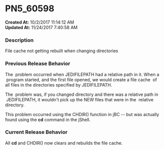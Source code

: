 # PN5_60598

**Created At:** 10/2/2017 11:14:12 AM  
**Updated At:** 11/24/2017 7:40:58 AM  


### Description

File cache not getting rebuilt when changing directories



### Previous Release Behavior

The  problem occurred when JEDIFILEPATH had a relative path in it. When a  program started, and the first file opened, we would create a file cache  of all files in the directories specified by JEDIFILEPATH.

The  problem was, if you changed directory and there was a relative path in  JEDIFILEPATH, it wouldn't pick up the NEW files that were in the  relative directory.

This problem occurred using the CHDIR() function in jBC -- but was actually found using the **cd** command in the jShell.



### Current Release Behavior

All **cd** and CHDIR() now clears and rebuilds the file cache.
